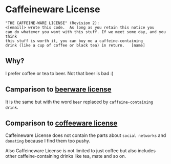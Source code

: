 # Caffeineware License

    "THE CAFFEINE-WARE LICENSE" (Revision 2):
    <[email]> wrote this code.  As long as you retain this notice you
    can do whatever you want with this stuff. If we meet some day, and you think
    this stuff is worth it, you can buy me a caffeine-containing
    drink (like a cup of coffee or black tea) in return.   [name]

## Why?

I prefer coffee or tea to beer. Not that beer is bad :)

## Camparison to [beerware license][1]

It is the same but with the word `beer` replaced by `caffeine-containing drink`.

## Comparison to [coffeeware license][2]

Caffeineware License does not contain the parts about `social networks` and `donating` because I find them too pushy.

Also Caffeineware License is not limited to just coffee but also includes other caffeine-containing drinks like tea, mate and so on.

  [1]: https://en.wikipedia.org/wiki/Beerware
  [2]: https://github.com/Jmlevick/coffeeware-license
